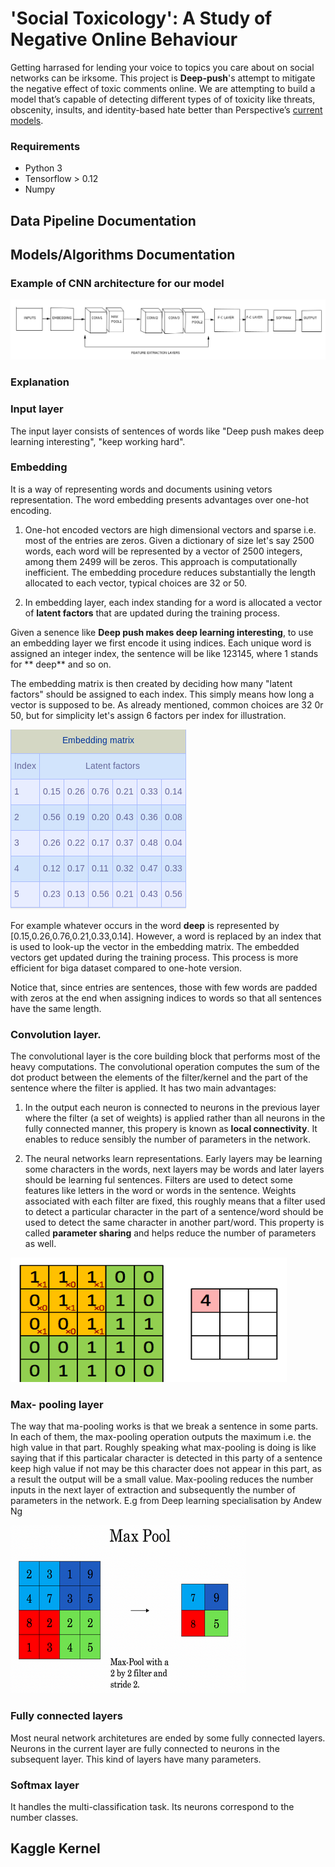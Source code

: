 # 'Social Toxicology': A Study of Negative Online Behaviour

Getting harrased for lending your voice to topics you care about on social networks can be irksome. This project is **Deep-push**'s attempt to mitigate the negative effect of toxic comments online.
We are attempting to build a model that’s capable of detecting different types of of toxicity like threats, obscenity, insults, and identity-based hate better than Perspective’s [current models](https://github.com/conversationai/unintended-ml-bias-analysis).

### Requirements

- Python 3
- Tensorflow > 0.12
- Numpy

## Data Pipeline Documentation


## Models/Algorithms Documentation

### Example of CNN architecture for our model

<img src = "images/A.png">

### Explanation

### Input layer

The input layer consists of sentences of words like "Deep push makes deep learning interesting", "keep working hard".

### Embedding

It is a way of representing words and documents usining vetors representation. The word embedding presents advantages over one-hot encoding. 

1) One-hot encoded vectors are high dimensional vectors and sparse i.e. most of the entries are zeros. Given a dictionary          of size let's say 2500 words, each word will be represented by a vector of 2500 integers, among them 2499 will be zeros. This approach is computationally inefficient. The embedding procedure reduces substantially the length allocated to each vector, typical choices are 32 or 50. 

2) In embedding layer, each index standing for a word is allocated a vector of **latent factors** that are updated during the training process.
 
Given a senence like **Deep push makes deep learning interesting**, to use an embedding layer we first encode it using indices. Each unique word is assigned an integer index, the sentence will be like  123145, where 1 stands for ** deep** and so on.

The embedding matrix is then created by deciding how many "latent factors" should be assigned to each index. This simply means how long a vector is supposed to be. As already mentioned, common choices are 32 0r 50, but for simplicity let's assign 6 factors per index for illustration.

 <img src = "images/embedding_matrix.png">
 
For example whatever occurs in the word **deep** is represented by [0.15,0.26,0.76,0.21,0.33,0.14]. However, a word is replaced by an index that is used to look-up the vector in the embedding matrix. The embedded vectors get updated during the training process. This process is more efficient for biga dataset compared to one-hote version.

Notice that, since entries are sentences, those with few words are padded with zeros at the end when assigning indices to words so that all sentences have the same length.


### Convolution layer.

The convolutional layer is the core building block that performs most of the heavy computations. The convolutional operation computes the sum of the dot product between the elements of the filter/kernel and the part of the sentence where the filter is applied. It has two main advantages:

1) In the output each neuron is connected to neurons in the previous layer where the filter (a set of weights) is applied rather than all neurons in the fully connected manner, this propery is known as **local connectivity**. It enables to reduce sensibly the number of parameters in the network.

2) The neural networks learn representations. Early layers may be learning some characters in the words, next layers may be words and later layers should be learning ful sentences. Filters are used to detect some features like letters in the word or words in the sentence. Weights associated with each filter are fixed, this roughly means that a filter used to detect a particular character in the part of a sentence/word  should be used to detect the same character in another part/word. This property is called **parameter sharing** and helps reduce the number of parameters as well.

<img src="images/convolution.png">


### Max- pooling layer

The way that ma-pooling works is that we break a sentence in some parts. In each of them, the max-pooling operation outputs the maximum i.e. the high value in that part. Roughly speaking what max-pooling is doing is like saying that if this particalar character is detected in this party of a sentence keep high value if not may be this character does not appear in this part, as a result the output will be a small value. Max-pooling reduces the number inputs in the next layer of extraction and subsequently the number of parameters in the network. E.g from Deep learning specialisation by Andew Ng 

<img src="images/Max.png">

### Fully connected layers

Most neural network architetures are ended by some fully connected layers. Neurons in the current layer are fully connected to neurons in the subsequent layer. This kind of layers have many parameters.

### Softmax layer

It handles the multi-classification task. Its neurons correspond to the number classes.


## Kaggle Kernel
